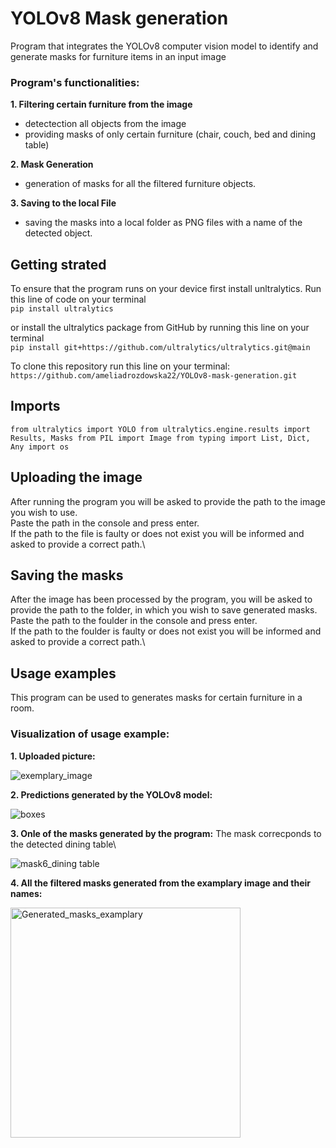 # YOLOv8 Mask generation
Program that integrates the YOLOv8 computer vision model to identify and generate masks for furniture items in an input image

### Program's functionalities:

**1. Filtering certain furniture from the image**
 - detectection all objects from the image
 - providing masks of only certain furniture (chair, couch, bed and dining table)

**2. Mask Generation**
 - generation of masks for all the filtered furniture objects.
    
**3. Saving to the local File**
 - saving the masks into a local folder as PNG files with a name of the detected object.

## Getting strated
To ensure that the program runs on your device first install unltralytics. Run this line of code on your terminal\
`pip install ultralytics`

or install the ultralytics package from GitHub by running this line on your terminal\
`pip install git+https://github.com/ultralytics/ultralytics.git@main`

To clone this repository run this line on your terminal:
`https://github.com/ameliadrozdowska22/YOLOv8-mask-generation.git`

## Imports
`from ultralytics import YOLO
from ultralytics.engine.results import Results, Masks
from PIL import Image
from typing import List, Dict, Any
import os
`

## Uploading the image
After running the program you will be asked to provide the path to the image you wish to use.\
Paste the path in the console and press enter.\
If the path to the file is faulty or does not exist you will be informed and asked to provide a correct path.\

## Saving the masks
After the image has been processed by the program, you will be asked to provide the path to the folder, in which you wish to save generated masks.\
Paste the path to the foulder in the console and press enter.\
If the path to the foulder is faulty or does not exist you will be informed and asked to provide a correct path.\

## Usage examples
This program can be used to generates masks for certain furniture in a room.

### Visualization of usage example:
**1. Uploaded picture:**

![exemplary_image](https://github.com/ameliadrozdowska22/YOLOv8-mask-generation/assets/95606503/3e247ebc-bf37-41cc-afea-8a54c0ded555)

**2. Predictions generated by the YOLOv8 model:**

![boxes](https://github.com/ameliadrozdowska22/YOLOv8-mask-generation/assets/95606503/7e27dfb7-0fef-44ea-9764-f4f4f69ebe18)

**3. Onle of the masks generated by the program:**
The mask correcponds to the detected dining table\

![mask6_dining table](https://github.com/ameliadrozdowska22/YOLOv8-mask-generation/assets/95606503/ef543918-eae7-4e1a-a8a9-34d099780f58)

**4. All the filtered masks generated from the examplary image and their names:**

<img width="368" alt="Generated_masks_examplary" src="https://github.com/ameliadrozdowska22/YOLOv8-mask-generation/assets/95606503/4b2519d8-bbc3-42db-9951-666da011750c">




